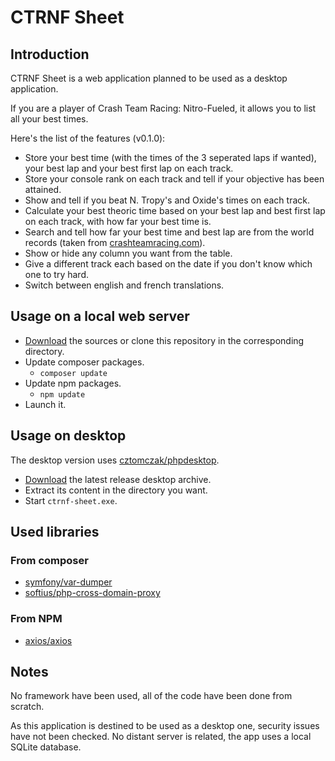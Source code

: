 # CTRNF Sheet

## Introduction

CTRNF Sheet is a web application planned to be used as a desktop application.

If you are a player of Crash Team Racing: Nitro-Fueled, it allows you to list all your best times.

Here's the list of the features (v0.1.0):

- Store your best time (with the times of the 3 seperated laps if wanted), your best lap and your best first lap on each track.
- Store your console rank on each track and tell if your objective has been attained.
- Show and tell if you beat N. Tropy's and Oxide's times on each track.
- Calculate your best theoric time based on your best lap and best first lap on each track, with how far your best time is.
- Search and tell how far your best time and best lap are from the world records (taken from [crashteamracing.com](https://crashteamracing.com)).
- Show or hide any column you want from the table.
- Give a different track each based on the date if you don't know which one to try hard.
- Switch between english and french translations.

## Usage on a local web server

- [Download](https://github.com/iArcadia/ctrnf-sheet/releases/latest) the sources or clone this repository in the corresponding directory.
- Update composer packages.
   - `composer update`
- Update npm packages.
   - `npm update`
- Launch it.

## Usage on desktop

The desktop version uses [cztomczak/phpdesktop](https://github.com/cztomczak/phpdesktop).

- [Download](https://github.com/iArcadia/ctrnf-sheet/releases/latest) the latest release desktop archive.
- Extract its content in the directory you want.
- Start `ctrnf-sheet.exe`.

## Used libraries

### From composer

- [symfony/var-dumper](https://github.com/symfony/var-dumper)
- [softius/php-cross-domain-proxy](https://github.com/softius/php-cross-domain-proxy)

### From NPM

- [axios/axios](https://github.com/axios/axios)

## Notes

No framework have been used, all of the code have been done from scratch.

As this application is destined to be used as a desktop one, security issues have not been checked. No distant server is related, the app uses a local SQLite database.